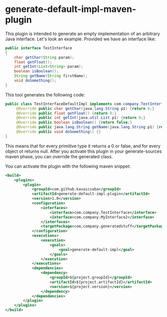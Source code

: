 generate-default-impl-maven-plugin
==================================
This plugin is intended to generate an empty implementation of an arbitrary Java interface.
Let's look an example. Provided we have an interface like:

```java
public interface TestInterface
{
    char getChar(String param);
    float getFloat();
    int getInt(List<String> param);
    boolean isBoolean();
    String getName(String firstName);
    void doSomething();
}
```

This tool generates the following code:

```java
public class TestInterfaceDefaultImpl implements com.company.TestInterface {
     @Override public char getChar(java.lang.String p1) {return 0;}
     @Override public float getFloat() {return 0;}
     @Override public int getInt(java.util.List p1) {return 0;}
     @Override public boolean isBoolean() {return false;}
     @Override public java.lang.String getName(java.lang.String p1) {return null;}
     @Override public void doSomething() {}
}
```

This means that for every primitive type it returns a 0 or false, and for every object ot returns null.
After you activate this plugin in your generate-sources maven phase, you can override the generated class.

You can activate the plugin with the following maven snippet:
```xml
<build>
    <plugins>
        <plugin>
            <groupId>com.github.kavaicsaba</groupId>
            <artifactId>generate-default-impl-plugin</artifactId>
            <version>1.0</version>
            <configuration>
                <interfaces>
                    <interface>com.company.TestInterface</interface>
                    <interface>com.company.MyInterface2</interface>
                </interfaces>
                <targetPackage>com.company.generatedstuff</targetPackage>
            </configuration>
            <executions>
                <execution>
                    <goals>
                        <goal>generate-default-impl</goal>
                    </goals>                        
                </execution>
            </executions> 
            <dependencies>                    
                <dependency>
                    <groupId>${project.groupId}</groupId>
                    <artifactId>${project.artifactId}</artifactId>
                    <version>${project.version}</version>
                </dependency>                    
            </dependencies>
        </plugin>
    </plugins>
</build>    
```